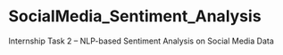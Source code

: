 # SocialMedia_Sentiment_Analysis
Internship Task 2 – NLP-based Sentiment Analysis on Social Media Data
